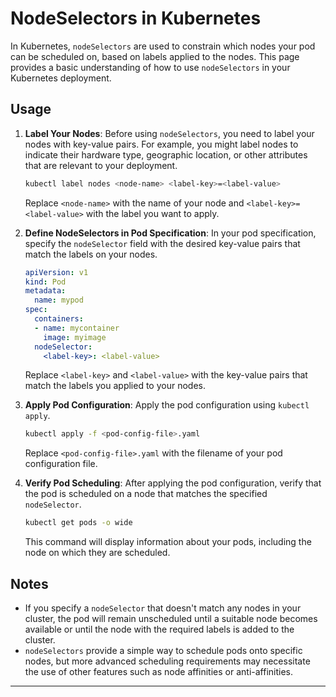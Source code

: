 # NodeSelectors in Kubernetes

In Kubernetes, `nodeSelectors` are used to constrain which nodes your pod can be scheduled on, based on labels applied to the nodes. This page provides a basic understanding of how to use `nodeSelectors` in your Kubernetes deployment.


## Usage

1. **Label Your Nodes**: Before using `nodeSelectors`, you need to label your nodes with key-value pairs. For example, you might label nodes to indicate their hardware type, geographic location, or other attributes that are relevant to your deployment.

   ```bash
   kubectl label nodes <node-name> <label-key>=<label-value>
   ```

   Replace `<node-name>` with the name of your node and `<label-key>=<label-value>` with the label you want to apply.

2. **Define NodeSelectors in Pod Specification**: In your pod specification, specify the `nodeSelector` field with the desired key-value pairs that match the labels on your nodes.

   ```yaml
   apiVersion: v1
   kind: Pod
   metadata:
     name: mypod
   spec:
     containers:
     - name: mycontainer
       image: myimage
     nodeSelector:
       <label-key>: <label-value>
   ```

   Replace `<label-key>` and `<label-value>` with the key-value pairs that match the labels you applied to your nodes.

3. **Apply Pod Configuration**: Apply the pod configuration using `kubectl apply`.

   ```bash
   kubectl apply -f <pod-config-file>.yaml
   ```

   Replace `<pod-config-file>.yaml` with the filename of your pod configuration file.

4. **Verify Pod Scheduling**: After applying the pod configuration, verify that the pod is scheduled on a node that matches the specified `nodeSelector`.

   ```bash
   kubectl get pods -o wide
   ```

   This command will display information about your pods, including the node on which they are scheduled.

## Notes

- If you specify a `nodeSelector` that doesn't match any nodes in your cluster, the pod will remain unscheduled until a suitable node becomes available or until the node with the required labels is added to the cluster.
- `nodeSelectors` provide a simple way to schedule pods onto specific nodes, but more advanced scheduling requirements may necessitate the use of other features such as node affinities or anti-affinities.

---

